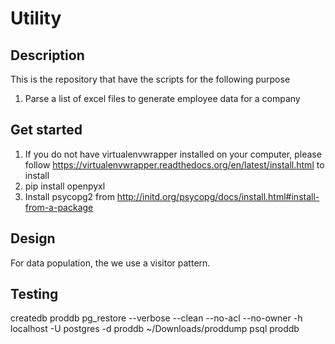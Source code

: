 # Utility

## Description
This is the repository that have the scripts for the following purpose
1. Parse a list of excel files to generate employee data for a company


## Get started
1. If you do not have virtualenvwrapper installed on your computer, please follow https://virtualenvwrapper.readthedocs.org/en/latest/install.html to install
2. pip install openpyxl
3. Install psycopg2 from http://initd.org/psycopg/docs/install.html#install-from-a-package

## Design
For data population, the we use a visitor pattern.

## Testing
createdb proddb
pg_restore --verbose --clean --no-acl --no-owner -h localhost -U postgres -d proddb ~/Downloads/proddump
psql proddb


